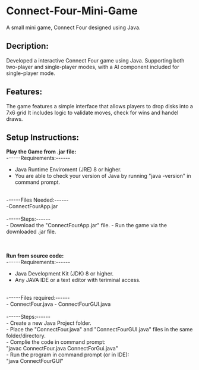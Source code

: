 # Connect-Four-Mini-Game
A small mini game, Connect Four designed using Java.

## Decription:
Developed a interactive Connect Four game using Java. Supporting both two-player and single-player modes, with a AI component included for single-player mode.

## Features:
The game features a simple interface that allows players to drop disks into a 7x6 grid
It includes logic to validate moves, check for wins and handel draws.

## Setup Instructions:
**Play the Game from .jar file:**
<br>
------Requirements:------
<br>
- Java Runtime Enviroment (JRE) 8 or higher.
- You are able to check your version of Java by running "java -version" in command prompt.
<br>
------Files Needed:------
  <br>
-ConnectFourApp.jar
<br>
<br>
------Steps:------
<br>
- Download the "ConnectFourApp.jar" file.
- Run the game via the downloaded .jar file.
<br>
<br>
<br>

**Run from source code:**
<br>
------Requirements:------
- Java Development Kit (JDK) 8 or higher.
- Any JAVA IDE or a text editor with teriminal access.
<br>
------Files required:------
<br>
- ConnectFour.java
- ConnectFourGUI.java
<br>
<br>
------Steps:------
  <br>
- Create a new Java Project folder.
  <br>
- Place the "ConnectFour.java" and "ConnectFourGUI.java" files in the same folder/directory.
  <br>
- Complie the code in command prompt:
  <br>
  "javac ConnectFour.java ConnectForGui.java"
  <br>
- Run the program in command prompt (or in IDE):
  <br>
  "java ConnectFourGUI"
